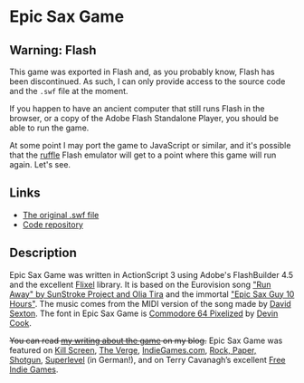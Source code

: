 # Epic Sax Game

## Warning: Flash

This game was exported in Flash and, as you probably know, Flash has been discontinued. As such, I can only provide access to the source code and the `.swf` file at the moment.

If you happen to have an ancient computer that still runs Flash in the browser, or a copy of the Adobe Flash Standalone Player, you should be able to run the game.

At some point I may port the game to JavaScript or similar, and it's possible that the [ruffle](https://ruffle.rs/) Flash emulator will get to a point where this game will run again. Let's see.

## Links

* [The original .swf file](https://github.com/pippinbarr/epic-sax-game/releases/tag/swf)
* [Code repository](https://github.com/pippinbarr/epic-sax-game)

## Description
Epic Sax Game was written in ActionScript 3 using Adobe's FlashBuilder 4.5 and the excellent [Flixel](http://www.flixel.org/) library. It is based on the Eurovision song ["Run Away" by SunStroke Project and Olia Tira](http://www.youtube.com/watch?v=C-VMHOlCyW8) and the immortal ["Epic Sax Guy 10 Hours"](http://www.youtube.com/watch?v=KHy7DGLTt8g). The music comes from the MIDI version of the song made by [David Sexton](http://www.midi.ru/home/138892/). The font in Epic Sax Game is [Commodore 64 Pixelized](http://www.dafont.com/commodore-64-pixelized.font) by [Devin Cook](http://www.devincook.com/).

~~You can read [my writing about the game](http://www.pippinbarr.com/tag/epic-sax-game?order=asc) on my blog.~~ Epic Sax Game was featured on [Kill Screen](http://killscreendaily.com/headlines/play-day-epic-sax-swinging-epic-sax-game/), [The Verge](http://www.theverge.com/2012/3/27/2906548/epic-sax-guy-game-pippin-bar), [IndieGames.com](http://indiegames.com/2012/03/browser_game_pick_epic_sax_gam.html), [Rock, Paper, Shotgun](http://www.rockpapershotgun.com/2012/03/29/kenny-g-hero-epic-sax/), [Superlevel](http://superlevel.de/spiele/epic-sax-game) (in German!), and on Terry Cavanagh&#8217;s excellent [Free Indie Games](http://www.freeindiegam.es/2012/03/epic-sax-game-pippin-barr/).
